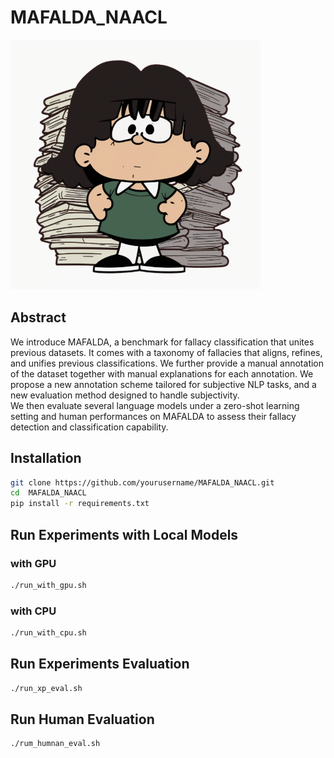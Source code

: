 # MAFALDA_NAACL

<img src="assets/logo.png" width="400" height="400">

## Abstract
We introduce MAFALDA, a benchmark for fallacy classification that unites previous datasets. It comes with a taxonomy of fallacies that aligns, refines, and unifies previous classifications. We further provide a manual annotation of the dataset together with manual explanations for each annotation. We propose a new annotation scheme tailored for subjective NLP tasks, and a new evaluation method designed to handle subjectivity.<br/>
We then evaluate several language models under a zero-shot learning setting and human performances on MAFALDA to assess their fallacy detection and classification capability. 

## Installation
```bash
git clone https://github.com/yourusername/MAFALDA_NAACL.git
cd  MAFALDA_NAACL
pip install -r requirements.txt
```

## Run Experiments with Local Models

### with GPU
```bash
./run_with_gpu.sh
```

### with CPU
```bash
./run_with_cpu.sh
```

## Run Experiments Evaluation
```bash
./run_xp_eval.sh
```

## Run Human Evaluation
```bash
./rum_humnan_eval.sh
```